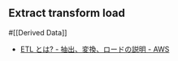 ## Extract transform load

#[[Derived Data]]

- [ETL とは? - 抽出、変換、ロードの説明 - AWS](https://aws.amazon.com/jp/what-is/etl/)